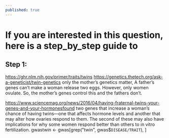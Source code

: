 ```yaml
---
published: true
---
```

# If you are interested in this question, here is a step_by_step guide to


## Step 1:
https://ghr.nlm.nih.gov/primer/traits/twins
https://genetics.thetech.org/ask-a-geneticist/twin-genetics
only the mother’s genetics matter,
A father’s genes can’t make a woman release two eggs.
However, only women ovulate. So, the mother’s genes control this and the fathers don’t.


https://www.sciencemag.org/news/2016/04/having-fraternal-twins-your-genes-and-your-hormonesfound two genes that increase a woman’s chance of having twins—one that affects hormone levels and another that may alter how ovaries respond to them. The second of these may also have implications for why some women respond better than others to in vitro fertilization.
gwastwin <- gwas[grep("twin", gwas$`DISEASE/TRAIT`), ]






